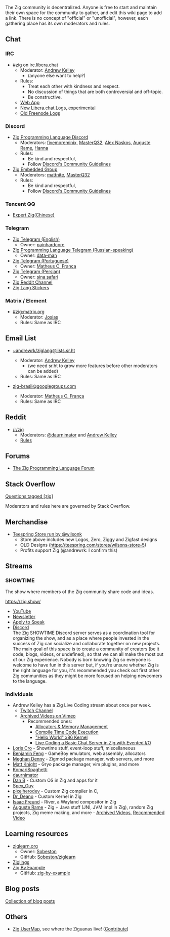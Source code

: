 The Zig community is decentralized. Anyone is free to start and maintain their own space for the community to gather, and edit this wiki page to add a link. There is no concept of "official" or "unofficial", however, each gathering place has its own moderators and rules.

## Chat

### IRC

 * #zig on irc.libera.chat
   - Moderator: [Andrew Kelley](https://github.com/andrewrk/)
     - (anyone else want to help?)
   - Rules:
     - Treat each other with kindness and respect.
     - No discussion of things that are both controversial and off-topic.
     - Be constructive.
   - [Web App](https://web.libera.chat/)
   - [New Libera.chat Logs, experimental](https://marler8997.github.io/zig-irc-webpage/)
   - [Old Freenode Logs](https://freenode.irclog.whitequark.org/zig/)

### Discord

 * [Zig Programming Language Discord](https://discord.gg/gxsFFjE)
   - Moderators: [fivemoreminix](https://github.com/fivemoreminix), [MasterQ32](https://github.com/MasterQ32), [Alex Naskos](https://github.com/alexnask), [Auguste Rame](https://github.com/SuperAuguste), [Hanna](https://github.com/xpyxel)
   - Rules:
     - Be kind and respectful,
     - Follow [Discord's Community Guidelines](https://discord.com/new/guidelines)
 * [Zig Embedded Group](https://discord.gg/bbVRwX4KEf)
   - Moderators: [mattnite](https://github.com/mattnite), [MasterQ32](https://github.com/MasterQ32)
   - Rules:
     - Be kind and respectful,
     - Follow [Discord's Community Guidelines](https://discord.com/new/guidelines)
### Tencent QQ
 * [Expert Zig(Chinese)](https://qm.qq.com/cgi-bin/qm/qr?k=Grsz9EpZRobM3P_K9Ch5e59N6xXQFYUB&authKey=DBD1qC54GFzwHo1B5aK/Ola6sgoQdxHBZWc5gHfhZ0LU6nEf/0d6cr6rnTpaOSrt&noverify=0)
### Telegram
 * [Zig Telegram (English)](https://t.me/ziglang_en)
   - Owner: [painhardcore](https://github.com/painhardcore)
 * [Zig Programming Language Telegram (Russian-speaking)](https://t.me/zig_ru)
   - Owner: [data-man](https://github.com/data-man)
 * [Zig Telegram (Portuguese)](https://t.me/ziglang_br)
   - Owner: [Matheus C. França](https://github.com/kassane)
 * [Zig Telegram (Persian)](https://t.me/ziglang_fa)
   - Owner: [sina safari](https://github.com/sina-devel)
 * [Zig Reddit Channel](https://t.me/s/r_zig)
 * [Zig Lang Stickers](https://t.me/addstickers/Ziglang)

### Matrix / Element

 * [#zig:matrix.org](https://matrix.to/#/#zig:matrix.org)
    - Moderator: [Josias](https://github.com/justjosias)
    - Rules: Same as IRC

## Email List

 * [~andrewrk/ziglang@lists.sr.ht](https://lists.sr.ht/%7Eandrewrk/ziglang)
   - Moderator: [Andrew Kelley](https://github.com/andrewrk/)
     - (we need sr.ht to grow more features before other moderators can be added)
   - Rules: Same as IRC

* [zig-brasil@googlegroups.com](https://groups.google.com/g/zig-brasil)
  - Moderator: [Matheus C. França](https://github.com/kassane)
  - Rules: Same as IRC


## Reddit

 * [/r/zig](https://www.reddit.com/r/zig)
   - Moderators: [@daurnimator](https://github.com/daurnimator) and [Andrew Kelley](https://github.com/andrewrk/)
   - [Rules](https://www.reddit.com/r/Zig/about/rules/)

## Forums

 * [The Zig Programming Language Forum](https://zigforum.org/)

## Stack Overflow

[Questions tagged [zig]](https://stackoverflow.com/questions/tagged/zig)

Moderators and rules here are governed by Stack Overflow.

## Merchandise

 * [Teespring Store run by @wilsonk](https://teespring.com/stores/wilsons-store-12)
   - Store above includes new Logos, Zero, Ziggy and Zigfast designs
   - OLD Designs (https://teespring.com/stores/wilsons-store-5)
   - Profits support Zig (@andrewrk: I confirm this)

## Streams

### SHOWTIME

The show where members of the Zig community share code and ideas.

https://zig.show/

 * [YouTube](https://www.youtube.com/channel/UC2EQzAewrC10KCDFSS4j-zA) 
 * [Newsletter](https://zig.show/newsletter)
 * [Apply to Speak](https://zig.show/speak)
 * [Discord](https://discord.gg/B73sGxF)  
   The Zig SHOWTIME Discord server serves as a coordination tool for organizing the show, and as a place where people invested in the success of Zig can socialize and collaborate together on new projects. The main goal of this space is to create a community of creators (be it code, blogs, videos, or undefined), so that we can all make the most out of our Zig experience. Nobody is born knowing Zig so everyone is welcome to have fun in this server but, if you're unsure whether Zig is the right language for you, it's recommended you check out first other Zig communities as they might be more focused on helping newcomers to the language.

### Individuals

 * Andrew Kelley has a Zig Live Coding stream about once per week.
   - [Twitch Channel](https://www.twitch.tv/andrewrok)
   - [Archived Videos on Vimeo](https://vimeo.com/showcase/7818787)
     - Recommended ones:
       - [Allocators & Memory Management](https://vimeo.com/showcase/7818787/video/483929038)
       - [Compile Time Code Execution](https://vimeo.com/showcase/7818787/video/483928961)
       - ["Hello World" x86 Kernel](https://vimeo.com/showcase/7818787/video/483928663)
       - [Live Coding a Basic Chat Server in Zig with Evented I/O](https://vimeo.com/showcase/7818787/video/488250361)
 * [Loris Cro](https://www.twitch.tv/kristoff_it) - Showtime stuff, event-loop stuff, miscellaneous
 * [Benjamin Feng](https://www.twitch.tv/fengb) - GameBoy emulators, web assembly, allocators
 * [Meghan Denny](https://www.twitch.tv/nektro77) - Zigmod package manager, web servers, and more
 * [Matt Knight](https://www.twitch.tv/mattknite) - Gryo package manager, vim plugins, and more
 * [KomariSpaghetti](https://www.twitch.tv/komarispaghetti)
 * [daurnimator](https://www.twitch.tv/daurnimator)
 * [Dan B](https://www.twitch.tv/danbokser) - Custom OS in Zig and apps for it
 * [Spex_Guy](https://www.twitch.tv/spex_guy)
 * [pixelherodev](https://www.twitch.tv/pixelherodev) - Custom Zig compiler in C,
 * [Dr_Deano](https://www.twitch.tv/dr_deano) - Custom Kernel in Zig
 * [Isaac Freund](https://www.twitch.tv/ifreund_) - River, a Wayland compositor in Zig
 * [Auguste Rame](https://www.twitch.tv/SuperAuguste) - Zig + Java stuff (JNI, JVM impl in Zig), random Zig projects, Zig meme making, and more - [Archived Videos](https://www.youtube.com/channel/UC8JUunJCTUo0icqJzUfbT2A), [Recommended Video](https://www.youtube.com/watch?v=6Zw6llGGRwA)

## Learning resources
 * [ziglearn.org](https://ziglearn.org)
   - Owner: [Sobeston](https://github.com/Sobeston)
   - GitHub: [Sobeston/ziglearn](https://github.com/Sobeston/ziglearn)
 * [Ziglings](https://github.com/ratfactor/ziglings)
 * [Zig By Example](https://zig-by-example.github.io)
   - GitHub: [zig-by-example](https://github.com/zig-by-example/zig-by-example.github.io)

## Blog posts

[Collection of blog posts](https://gist.github.com/LewisGaul/d5b303da9c03bf95f778c64e12ef1c5e)

## Others

- [Zig UserMap](https://usermap.random-projects.net), see where the Ziguanas live! ([Contribute](https://github.com/zig-community/user-map))

